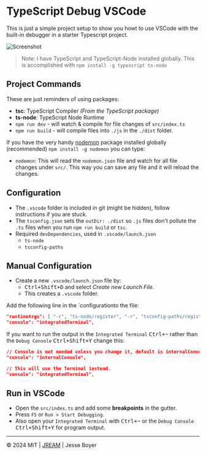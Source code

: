 # TypeScript Debug VSCode

This is just a simple project setup to show you howt to use VSCode with the built-in debugger in a starter Typescript project.

![Screenshot](https://private-user-images.githubusercontent.com/145959/350719323-00af32dd-deb1-49ee-b0aa-8135a6225e50.png?jwt=eyJhbGciOiJIUzI1NiIsInR5cCI6IkpXVCJ9.eyJpc3MiOiJnaXRodWIuY29tIiwiYXVkIjoicmF3LmdpdGh1YnVzZXJjb250ZW50LmNvbSIsImtleSI6ImtleTUiLCJleHAiOjE3MjE1MDMxMzMsIm5iZiI6MTcyMTUwMjgzMywicGF0aCI6Ii8xNDU5NTkvMzUwNzE5MzIzLTAwYWYzMmRkLWRlYjEtNDllZS1iMGFhLTgxMzVhNjIyNWU1MC5wbmc_WC1BbXotQWxnb3JpdGhtPUFXUzQtSE1BQy1TSEEyNTYmWC1BbXotQ3JlZGVudGlhbD1BS0lBVkNPRFlMU0E1M1BRSzRaQSUyRjIwMjQwNzIwJTJGdXMtZWFzdC0xJTJGczMlMkZhd3M0X3JlcXVlc3QmWC1BbXotRGF0ZT0yMDI0MDcyMFQxOTEzNTNaJlgtQW16LUV4cGlyZXM9MzAwJlgtQW16LVNpZ25hdHVyZT0wZjE5N2ZmNzQwMWZlNDZmYzQzNzY2OGE1ZTg2ZTgwNzEwODcyZWZiMjlkMDI4OGZiYzlhMGI2ZTgzYzIzYTlhJlgtQW16LVNpZ25lZEhlYWRlcnM9aG9zdCZhY3Rvcl9pZD0wJmtleV9pZD0wJnJlcG9faWQ9MCJ9.XsCo57GTqxa-ldbXPSWznQvxwbD2KGZBoJa3aG1x-CE)

> Note: I have TypeScript and TypeScript-Node installed globally. This is accomplished with `npm install -g typescript ts-node`

## Project Commands

These are just reminders of using packages:

- **tsc**: TypeScript Compiler _(From the TypeScript package)_
- **ts-node**: TypeScript Node Runtime
- `npm run dev` - will watch & compile for file changes of `src/index.ts`
- `npm run build` - will compile files into `./js` in the `./dist` folder.

If you have the very handy [nodemon](https://nodemon.io/) package installed globally (recommended) `npm install -g nodemon` you can type:

- `nodemon`: This will read the `nodemon.json` file and watch for all file changes under `src/`. This way you can save any file and it will reload the changes.


## Configuration

- The `.vscode` folder is included in git (might be hidden), follow instructions if you are stuck.
- The `tsconfig.json` sets the `outDir: ./dist` so `.js` files don't pollute the `.ts` files when you run `npm run build` or `tsc`.
- Required `devDependencies`, used in `.vscode/launch.json`
  - `ts-node`
  - `tsconfig-paths`

## Manual Configuration
- Create a new `.vscode/launch.json` file by:
  - <kbd>Ctrl+Shift+D</kbd> and select _Create new Launch File._
  - This creates a `.vscode` folder.

Add the following line in the `configurationto the file:

```json
"runtimeArgs": [ "-r", "ts-node/register", "-r", "tsconfig-paths/register" ],
"console": "integratedTerminal",
```

If you want to run the output in the `Integrated Terminal` <kbd>Ctrl+~</kbd> rather than the `Debug Console` <kbd>Ctrl+Shift+Y</kbd> change this:

```json
// Console is not needed unless you change it, default is internalConsole.
"console": "internalConsole",

// This will use the Terminal instead.
"console": "integratedTerminal",
```

## Run in VSCode

- Open the `src/index.ts` and add some **breakpoints** in the gutter.
- Press `F5` or `Run > Start Debugging`.
- Also open your `Integrated Terminal` with <kbd>Ctrl+~</kbd> or the `Debug Console` <kbd>Ctrl+Shift+Y</kbd> for program output.


---

&copy; 2024 MIT | [JREAM](https://jream.com) | Jesse Boyer
